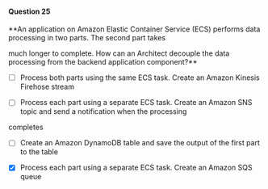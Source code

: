 #### Question  25


**An application on Amazon Elastic Container Service (ECS) performs data processing in two parts. The second part takes

much longer to complete. How can an Architect decouple the data processing from the backend application component?**


- [ ] Process both parts using the same ECS task. Create an Amazon Kinesis Firehose stream


- [ ] Process each part using a separate ECS task. Create an Amazon SNS topic and send a notification when the processing

completes


- [ ] Create an Amazon DynamoDB table and save the output of the first part to the table


- [x] Process each part using a separate ECS task. Create an Amazon SQS queue

